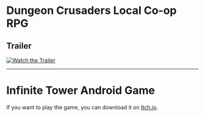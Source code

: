 # Dungeon Crusaders Local Co-op RPG

## Trailer
[![Watch the Trailer](https://img.youtube.com/vi/bShBMk-fq80/0.jpg)](https://www.youtube.com/watch?v=bShBMk-fq80&embeds_referring_euri=https%3A%2F%2Fggd3v.itch.io%2Fdungeon-crusaders&source_ve_path=MTY0OTksMjM4NTE)

---

# Infinite Tower Android Game

If you want to play the game, you can download it on [Itch.io](https://ggd3v.itch.io/infinitetower).
